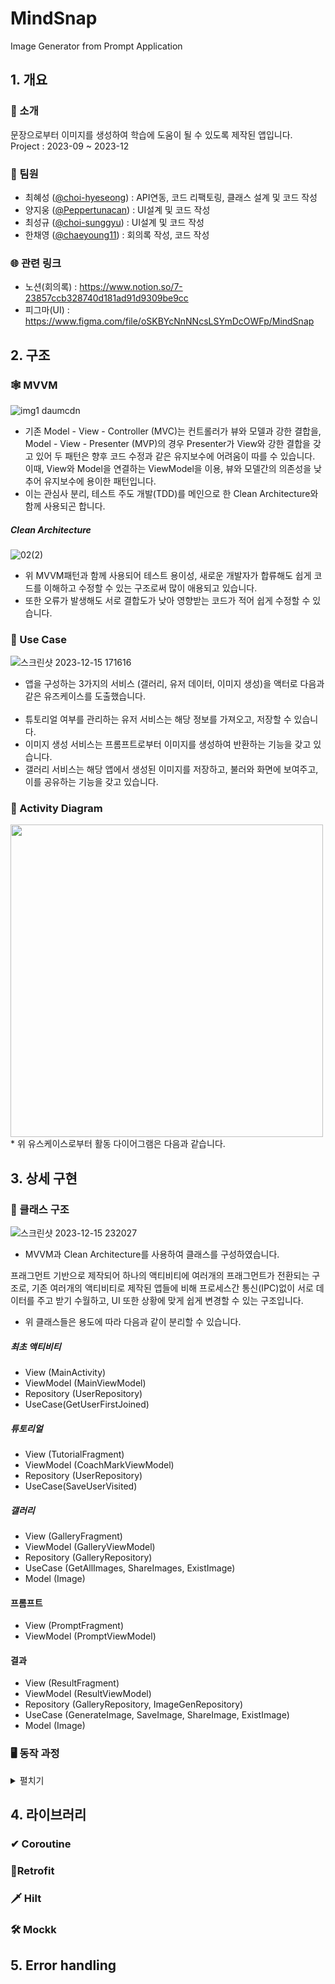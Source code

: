 # MindSnap

Image Generator from Prompt Application

## 1. 개요

### 📖 소개

문장으로부터 이미지를 생성하여 학습에 도움이 될 수 있도록 제작된 앱입니다.
<br/>Project : 2023-09 ~ 2023-12

### 👤 팀원

* 최혜성 ([@choi-hyeseong](https://github.com/choi-hyeseong)) : API연동, 코드 리팩토링, 클래스 설계 및 코드 작성
* 양지웅 ([@Peppertunacan](https://github.com/Peppertunacan)) : UI설계 및 코드 작성
* 최성규 ([@choi-sunggyu](https://github.com/choi-sunggyu)) : UI설계 및 코드 작성
* 한채영 ([@chaeyoung11](https://github.com/chaeyoung11)) : 회의록 작성, 코드 작성

### 🌐 관련 링크

* 노션(회의록) : https://www.notion.so/7-23857ccb328740d181ad91d9309be9cc
* 피그마(UI) : https://www.figma.com/file/oSKBYcNnNNcsLSYmDcOWFp/MindSnap

## 2. 구조

### 🕸️ MVVM

![img1 daumcdn](https://github.com/choi-hyeseong/mobile_project_7/assets/114974288/4a4588c6-cf02-4c21-bf41-7b8a68cb70c2)<br/>

* 기존 Model - View - Controller (MVC)는 컨트롤러가 뷰와 모델과 강한 결합을, Model - View - Presenter (MVP)의 경우
  Presenter가 View와 강한 결합을 갖고 있어 두 패턴은 향후 코드 수정과 같은 유지보수에 어려움이 따를 수 있습니다.
  <br/>이때, View와 Model을 연결하는 ViewModel을 이용, 뷰와 모델간의 의존성을 낮추어 유지보수에 용이한 패턴입니다.
* 이는 관심사 분리, 테스트 주도 개발(TDD)를 메인으로 한 Clean Architecture와 함께 사용되곤 합니다.

##### Clean Architecture

![02(2)](https://github.com/choi-hyeseong/mobile_project_7/assets/114974288/489f5934-554a-4e46-a462-c7568d3c62a9)

* 위 MVVM패턴과 함께 사용되어 테스트 용이성, 새로운 개발자가 합류해도 쉽게 코드를 이해하고 수정할 수 있는 구조로써 많이 애용되고 있습니다.
* 또한 오류가 발생해도 서로 결합도가 낮아 영향받는 코드가 적어 쉽게 수정할 수 있습니다.

### 🧍 Use Case

![스크린샷 2023-12-15 171616](https://github.com/choi-hyeseong/mobile_project_7/assets/114974288/d78fc595-29da-41c2-b079-a6c998497777)

* 앱을 구성하는 3가지의 서비스 (갤러리, 유저 데이터, 이미지 생성)을 액터로 다음과 같은 유즈케이스를 도출했습니다.
  <br/><br/>
* 튜토리얼 여부를 관리하는 유저 서비스는 해당 정보를 가져오고, 저장할 수 있습니다.
* 이미지 생성 서비스는 프롬프트로부터 이미지를 생성하여 반환하는 기능을 갖고 있습니다.
* 갤러리 서비스는 해당 앱에서 생성된 이미지를 저장하고, 불러와 화면에 보여주고, 이를 공유하는 기능을 갖고 있습니다.

### 🏃 Activity Diagram

<img src="https://github.com/choi-hyeseong/mobile_project_7/assets/114974288/f997cb77-1208-4146-96be-0ee72b9672a5" height="500"/>
* 위 유스케이스로부터 활동 다이어그램은 다음과 같습니다.

## 3. 상세 구현

### 🏢 클래스 구조

![스크린샷 2023-12-15 232027](https://github.com/choi-hyeseong/mobile_project_7/assets/114974288/eb45e8b2-7461-4ab0-bc7f-364d8169233f)

* MVVM과 Clean Architecture를 사용하여 클래스를 구성하였습니다.<br/>

프래그먼트 기반으로 제작되어 하나의 액티비티에 여러개의 프래그먼트가 전환되는 구조로, 기존 여러개의 액티비티로 제작된 앱들에 비해
프로세스간 통신(IPC)없이 서로 데이터를 주고 받기 수월하고, UI 또한 상황에 맞게 쉽게 변경할 수 있는 구조입니다.

* 위 클래스들은 용도에 따라 다음과 같이 분리할 수 있습니다.

##### 최초 액티비티

* View (MainActivity)
* ViewModel (MainViewModel)
* Repository (UserRepository)
* UseCase(GetUserFirstJoined)

##### 튜토리얼

* View (TutorialFragment)
* ViewModel (CoachMarkViewModel)
* Repository (UserRepository)
* UseCase(SaveUserVisited)

##### 갤러리

* View (GalleryFragment)
* ViewModel (GalleryViewModel)
* Repository (GalleryRepository)
* UseCase (GetAllImages, ShareImages, ExistImage)
* Model (Image)

#### 프롬프트

* View (PromptFragment)
* ViewModel (PromptViewModel)

#### 결과

* View (ResultFragment)
* ViewModel (ResultViewModel)
* Repository (GalleryRepository, ImageGenRepository)
* UseCase (GenerateImage, SaveImage, ShareImage, ExistImage)
* Model (Image)

### 🖥️ 동작 과정

<details>
    <summary>펼치기</summary>

##### 액티비티
* MainActivity

```kotlin
  viewModel.isFirstJoined().observe(this) { tutorial ->
    if (tutorial)
        supportFragmentManager.beginTransaction().replace(R.id.frame, WelcomeFragment()).commit()
    else
        navigateToGallery()
}
```
맨 처음 onCreate() 메소드에서 MainViewModel의 isFirstJoined를 체크하여 튜토리얼이 진행되지 않은경우 튜토리얼 프래그먼트로 전환하고, 튜토리얼을 완료한경우 갤러리 프래그먼트로 전환합니다.
<br/><br/>
***

* MainViewModel
``` kotlin
@HiltViewModel
class MainViewModel @Inject constructor(getUserFirstJoined: GetUserFirstJoined) : ViewModel() {

    private val firstJoinLiveData : LiveData<Boolean> = MutableLiveData(getUserFirstJoined.isFirstJoined())

    fun isFirstJoined() : LiveData<Boolean> {
        return firstJoinLiveData
    }
} 
```
해당 뷰모델에서는 로드시 유저의 튜토리얼 여부를 LiveData의 형태로 가져와 View에서 관측할 수 있게 firstJoinLiveData를 제공합니다.

위 액티비티에서 볼 수 있듯이 뷰에서는 뷰모델의 LiveData를 observe하여 최초로 관측하거나, 값이 변경될때 이를 읽어올 수 있습니다. 또한, LiveData의 특성상 화면 회전과 같은 상황에서 다시 onCreate될때 저장된 값을 전달 해 주어 데이터를 보존할 수 있습니다.
<br/><br/>
***
* GetUserFirstJoined
```kotlin
class GetUserFirstJoined(private val userRepository: UserRepository) {

    fun isFirstJoined() : Boolean {
        return userRepository.isFirstJoined()
    }
}
```
해당 유스케이스는 유저 레포지토리에서 유저가 튜토리얼을 완료했는지(첫 접속인지 아닌지)를 반환합니다.
<br/><br/>
***
* UserRepository
```kotlin
interface UserRepository {
    //유저가 튜토리얼을 완료했는지 확인하는 레포지토리
    fun isFirstJoined() : Boolean

    fun saveVisit() //튜토리얼 완료

}

class PreferenceUserRepository(private val userDao: UserDao) : UserRepository {
  override fun isFirstJoined(): Boolean {
    return userDao.isFirstJoined()
  }

  override fun saveVisit() {
    return userDao.saveVisit()
  }
}

private const val JOIN = "FIRST_JOIN"
class PreferenceUserDao(private val preferences: SharedPreferences) : UserDao {

  override fun isFirstJoined(): Boolean {
    return preferences.getBoolean(JOIN, true) //preference에 저장된 값이 없을경우 true
  }

  override fun saveVisit() {
    preferences.edit().putBoolean(JOIN, false).apply()
  }
}
```
유저 레포지토리는 내부 저장소인 SharedPreferences를 사용하는 구현체를 이용하여 유저의 튜토리얼 여부를 관리할 수 있습니다.<br/>

이때 액티비티는 직접적으로 레포지토리에 접근하여 정보를 얻는것이 아닌, 유스케이스를 거쳐 데이터에 접근하므로 추후 레포지토리의 메소드나 구현체가 변경되더라도 유스케이스 내부의 코드만 수정하면 되니 액티비티의 코드를 수정할 필요가 없다는 장점이 있습니다.

유저 또한 User 클래스를 만들어 Model로 사용할 수 있으나, 튜토리얼 여부 하나만 담고 있기엔 애매해서 따로 구성하지 않았습니다. 추후 추가적인 데이터의 저장, 관리가 필요할경우 User 모델을 생성하는것도 좋다고 생각합니다.
<br/><br/>
***
* ActivityCallBack
``` kotlin
interface ActivityCallback {

    fun navigateToTutorial()

    fun navigateToCoach()

    //튜토리얼 완료해서 프래그먼트 이동
    fun navigateToGallery()

    fun navigateToResult(prompt : String, artStyle: ArtStyle)

    fun navigateToPrompt() {
        navigateToPrompt(null, null)
    }

    fun requestFinish()

    fun navigateToPrompt(prompt: String?, artStyle: ArtStyle?)
}

class MainActivity : AppCompatActivity(), ActivityCallback {
    override fun navigateToTutorial() {
        supportFragmentManager.beginTransaction()
            .replace(R.id.frame, TutorialFragment()).commit()
    }

    override fun navigateToGallery() {
        supportFragmentManager.beginTransaction().replace(R.id.frame, GalleryFragment()).commit()
    }

    ...
```
추후 프래그먼트에서 다른 화면으로 전환될때 사용되는 콜백 인터페이스 입니다.<br/>
프래그먼트가 액티비티에 접근하여 다른 화면으로 전환을 요청하는데 사용할 수 있습니다.
<br/><br/>
***
```kotlin
    private var callback: ActivityCallback? = null

    override fun onAttach(context: Context) {
        super.onAttach(context)
        callback = context as ActivityCallback?
    }

    override fun onDetach() {
        super.onDetach()
        callback = null
    }
    
    view.btnNextPage.setOnClickListener {
        callback?.navigateToPrompt()
    }
```

기존에 프래그먼트에서 액티비티에 접근할때 requireActivity().supportFragmentManager...를 사용하는것 대신 콜백으로 캐스팅하여<br/>
callback?.navigate..의 형태로 좀더 편리하게 접근하고 재사용할 수 있겠습니다.
<br/><br/>
***
##### Tutorial
* TutorialFragment
```kotlin
class TutorialFragment : Fragment() {

    override fun onCreateView(inflater: LayoutInflater,
                              container: ViewGroup?,
                              savedInstanceState: Bundle?): View {
        val bind = TutorialLayoutBinding.inflate(inflater, container, false)
        bind.pager.adapter = FragmentAdapter(this)
        return bind.root
    }

    //view pager를 위한 adapter (fragment)
    inner class FragmentAdapter(tutorialFragment: TutorialFragment) : FragmentStateAdapter(tutorialFragment) {

        private val fragments = listOf(FirstFragment(), SecondFragment(), ThirdFragment())

        override fun getItemCount(): Int {
            return fragments.size
        }

        override fun createFragment(position: Int): Fragment {
            return fragments[position]
        }

        /*
        bind 할 필요 없는 이유 -> 기존 RecyclerView의 item은 data class의 형태. 따라서 각 아이템별로 bind가 필요했음.
        fragment -> 각자 클래스로 형성됨. 리스너 등록 가능.
         */
    }
}
```
튜토리얼을 미완료 했을경우 전환 되는 WelcomeFragment에서 연결되는 프래그먼트입니다. (환영합니다 버튼 클릭시~)<br/>
단순한 튜토리얼 이미지를 가지고 있는 3개의 프래그먼트를 FragmentStateAdapter에 담아 ViewPager에 할당해줍니다.
<br/><br/>
***
* CoachMarkFragment
```kotlin
@AndroidEntryPoint
class CoachMarkFragment : Fragment() {

    private val viewModel: CoachMarkViewModel by viewModels()
    private var callback: ActivityCallback? = null

    override fun onCreateView(inflater: LayoutInflater,
                              container: ViewGroup?,
                              savedInstanceState: Bundle?): View? {

        val bind = CoachLayoutBinding.inflate(layoutInflater, container, false)

        bind.btnStart.setOnClickListener {
            viewModel.saveTutorialEnded()
        }

        viewModel.tutorialLiveData.observe(viewLifecycleOwner) {
            callback?.navigateToGallery()
        }
      
        return bind.root
    }

    override fun onAttach(context: Context) {
        super.onAttach(context)
        callback = context as ActivityCallback?
    }

    override fun onDetach() {
        super.onDetach()
        callback = null
    }
}
```
튜토리얼의 마지막 프래그먼트입니다. 버튼을 클릭하면 뷰모델의 saveTutorialEnd 메소드를 호출하는것과 위의 MainActivity가 구현한 ActivityCallback을 사용하는 모습을 확인할 수 있습니다.</br>
다만, 버튼을 클릭할때 프래그먼트를 전환하는것이 아닌 ViewModel의 tutorialLiveData를 관측하여 프래그먼트를 전환합니다. <br/>

이는 뷰모델에서 유저 데이터의 저장이 비동기로 이루어지고 (현재는 동기식), 이후에 화면의 전환이 발생되어야 하는데 Fragment에서 바로 전환할경우 순서가 서로 뒤바뀌어 진행될 수 있어 위와 같은 방식을 택했고, 또한 MVVM 패턴에서도 Fragment에서 직접적으로 접근하는것 보단 livedata를 이용하는것이 좀더 적합하다고 생각되어 진행하였습니다.
<br/><br/>
***
* CoachMarkViewModel
```kotlin
@HiltViewModel
class CoachMarkViewModel @Inject constructor(private val saveUserVisited: SaveUserVisited): ViewModel() {

    val tutorialLiveData : MutableLiveData<Boolean> = MutableLiveData()

    fun saveTutorialEnded() {
        saveUserVisited.saveVisited()
        tutorialLiveData.value = true
    }
  
}
```
* SaveUserVisited
```kotlin
class SaveUserVisited(private val userRepository: UserRepository) {

    fun saveVisited() {
        userRepository.saveVisit()
    }
}
```
뷰모델에서는 버튼 클릭시 유저의 튜토리얼 여부를 유스케이스를 거쳐 저장하게 되고, 프래그먼트에게 화면 전환 여부를 LiveData에 담아 전달합니다.
<br/><br/>
***
##### 갤러리
* GalleryFragment



##### 다른 애플리케이션과 상호작용
* implicit intent
* deep link

</details>

## 4. 라이브러리

### ✔ Coroutine

### 📱Retrofit

### 🗡️ Hilt

### 🛠️ Mockk

## 5. Error handling